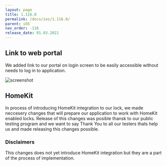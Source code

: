 ```yaml
---
layout: page
title: 1.116.0
permalink: /docs/ios/1.116.0/
parent: iOS
nav_order: -116
release_date: 01.03.2021
---
```


## Link to web portal
We added link to our portal on login screen to be easily accessible without needs to log in to application.

![screenshot](/tedee-release-notes/docs/ios/assets/1.116.0.png)

## HomeKit
In process of introducing HomeKit integration to our lock, we made neccesery changes that will prepare our application to work with HomeKit enabled locks. Release of this changes was posible thansk to our public testing program and we want to say Thank You to all our testers thats help us and made releasing this changes possible.

<div class="panel panel-warning">
    <div class="panel-heading">
         <h3 class="panel-title">Disclaimers</h3>
    </div>
    <div class="panel-body">
        This changes does not yet introduce HomeKit integration but they are a part of the process of implementation. 
    </div>
</div>

